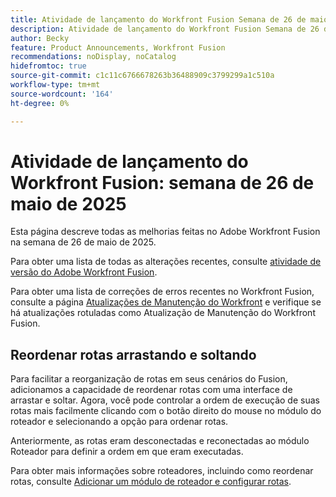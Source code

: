 ```yaml
---
title: Atividade de lançamento do Workfront Fusion Semana de 26 de maio de 2025
description: Atividade de lançamento do Workfront Fusion Semana de 26 de maio de 2025
author: Becky
feature: Product Announcements, Workfront Fusion
recommendations: noDisplay, noCatalog
hidefromtoc: true
source-git-commit: c1c11c6766678263b36488909c3799299a1c510a
workflow-type: tm+mt
source-wordcount: '164'
ht-degree: 0%

---
```


# Atividade de lançamento do Workfront Fusion: semana de 26 de maio de 2025

Esta página descreve todas as melhorias feitas no Adobe Workfront Fusion na semana de 26 de maio de 2025.

Para obter uma lista de todas as alterações recentes, consulte [atividade de versão do Adobe Workfront Fusion](/help/workfront-fusion/fusion-product-releases/fusion-release-activity.md).

Para obter uma lista de correções de erros recentes no Workfront Fusion, consulte a página [Atualizações de Manutenção do Workfront](https://experienceleague.adobe.com/pt-br/docs/workfront-known-issues/releases/current-updates) e verifique se há atualizações rotuladas como Atualização de Manutenção do Workfront Fusion.

## Reordenar rotas arrastando e soltando

Para facilitar a reorganização de rotas em seus cenários do Fusion, adicionamos a capacidade de reordenar rotas com uma interface de arrastar e soltar. Agora, você pode controlar a ordem de execução de suas rotas mais facilmente clicando com o botão direito do mouse no módulo do roteador e selecionando a opção para ordenar rotas.

Anteriormente, as rotas eram desconectadas e reconectadas ao módulo Roteador para definir a ordem em que eram executadas.

Para obter mais informações sobre roteadores, incluindo como reordenar rotas, consulte [Adicionar um módulo de roteador e configurar rotas](/help/workfront-fusion/create-scenarios/add-modules/router-module.md).
